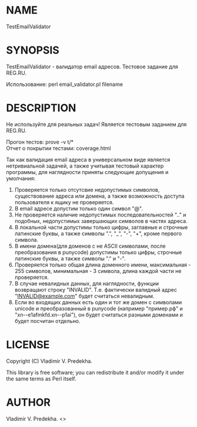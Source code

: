 # NAME

TestEmailValidator

# SYNOPSIS

TestEmailValidator - валидатор email адресов.
Тестовое задание для REG.RU.

Использование: perl email_validator.pl filename

# DESCRIPTION

Не используйте для реальных задач!
Является тестовым заданием для REG.RU.

Прогон тестов: prove -v t/*  
Отчет о покрытии тестами: coverage.html  

Так как валидация email адреса в универсальном виде является нетривиальной задачей, а также учитывая тестовый характер программы, для наглядности приняты следующие допущения и умолчания:
  
1. Проверяется только отсутсвие недопустимых символов, существование адреса или домена, а также возможность доступа пользователя к ящику не проверяется.  
2. В email адресе допустим только один символ "@".  
3. Не проверяется наличие недопустимых последовательностей ".." и подобных, недопустимых завершающих символов в частях адреса.  
4. В локальной части допустимы только цифры, заглавные и строчные латинские буквы, а также символы ".", "_", "-", "+", кроме первого символа.  
5. В имени домена(для доменов с не ASCII символами, после преобразования в punycode) допустимы только цифры, строчные латинские буквы, а также символы "." и "-".  
6. Проверяется только общая длина доменного имени, максимальная - 255 символов, минимальная - 3 символа, длина каждой части не проверяется.  
7. В случае невалидных данных, для наглядности, функции возвращают строку "INVALID". Т.е. фактически валидный адрес "INVALID@example.com" будет считаться невалидным.  
8. Если во входящих данных есть один и тот же домен с символами unicode и преобразованный в punycode (например "пример.рф" и "xn--e1afmkfd.xn--p1ai"), он будет считаться разными доменами и будет посчитан отдельно.  

# LICENSE

Copyright (C) Vladimir V. Predekha.  

This library is free software; you can redistribute it and/or modify
it under the same terms as Perl itself.  

# AUTHOR

Vladimir V. Predekha. <>  
